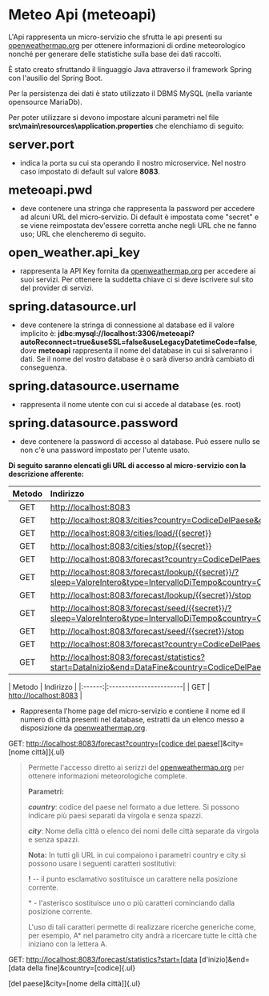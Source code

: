 # Meteo Api (meteoapi)



L'Api rappresenta un micro-servizio che sfrutta le api presenti su [openweathermap.org](https://openweathermap.org/) per ottenere informazioni di ordine meteorologico nonché per generare delle statistiche sulla base dei dati raccolti.

È stato creato sfruttando il linguaggio Java attraverso il framework Spring con l'ausilio del Spring Boot.

Per la persistenza dei dati è stato utilizzato il DBMS MySQL (nella variante opensource MariaDb).

Per poter utilizzare si devono impostare alcuni parametri nel file **src\\main\\resources\\application.properties** che elenchiamo di seguito:

<font size="5">**server.port**</font>

+ indica la porta su cui sta operando il nostro microservice. Nel nostro caso impostato di default sul valore **8083**.

<font size="5">**meteoapi.pwd**</font>

-   deve contenere una stringa che rappresenta la password per accedere ad alcuni URL del micro‑servizio. Di default è impostata come "secret" e se viene reimpostata dev'essere corretta anche negli URL che ne fanno uso; URL che elencheremo di seguito.

<font size="5">**open_weather.api_key**</font>

-   rappresenta la API Key fornita da [openweathermap.org](https://openweathermap.org/) per accedere ai suoi servizi. Per ottenere la suddetta chiave ci si deve iscrivere sul sito del provider di servizi.

<font size="5">**spring.datasource.url**</font>

-   deve contenere la stringa di connessione al database ed il valore implicito è: **jdbc:mysql://localhost:3306/meteoapi?autoReconnect=true&useSSL=false&useLegacyDatetimeCode=false**, dove **meteoapi** rappresenta il nome del database in cui si salveranno i dati. Se il nome del vostro database è o sarà diverso andrà cambiato di conseguenza.

<font size="5">**spring.datasource.username**</font>

-   rappresenta il nome utente con cui si accede al database (es. root)

<font size="5">**spring.datasource.password**</font>

-   deve contenere la password di accesso al database. Può essere nullo
    se non c'è una password impostato per l'utente usato.

**Di seguito saranno elencati gli URL di accesso al micro-servizio con la descrizione afferente:**



| Metodo |        Indirizzo        |
|:------:|:-----------------------|
|   GET  | [http://localhost:8083](#home) |
|   GET  |<http://localhost:8083/cities?country=CodiceDelPaese&city=NomeCittà>                     |
|   GET  |<http://localhost:8083/cities/load/{{secret}}>                    |
|   GET  |<http://localhost:8083/cities/stop/{{secret}}>                         |
|   GET  |<http://localhost:8083/forecast?country=CodiceDelPaese&city=NomeCittà>             |
|   GET  |<http://localhost:8083/forecast/lookup/{{secret}}/?sleep=ValoreIntero&type=IntervalloDiTempo&country=CodiceDelPaese&city=NomeCittà>                         |
|   GET  |<http://localhost:8083/forecast/lookup/{{secret}}/stop>                        |
|   GET  |<http://localhost:8083/forecast/seed/{{secret}}/?sleep=ValoreIntero&type=IntervalloDiTempo&country=CodiceDelPaese&city=NomeCittà>                        |
|   GET  |<http://localhost:8083/forecast/seed/{{secret}}/stop>                         |
|   GET  |<http://localhost:8083/forecast?country=CodiceDelPaese&city=NomeCittà>                         |
|   GET  |<http://localhost:8083/forecast/statistics?start=DataInizio&end=DataFine&country=CodiceDelPaese&city=NomeCittà>|


<span id="home"></span>
| Metodo |        Indirizzo        |
|:------:|:-----------------------|
|   GET  | <http://localhost:8083> |

- Rappresenta l'home page del micro-servizio e contiene il nome ed il numero di città presenti nel database, estratti da un elenco messo a disposizione da [openweathermap.org](https://openweathermap.org/).

GET: [http://localhost:8083/forecast?country=\[codice del
paese](http://localhost:8083/forecast?country=%5bcodice%20del%20paese)[\]&city=\[nome
città\]]{.ul}

> Permette l'accesso diretto ai serizzi del
> [openweathermap.org](https://openweathermap.org/) per ottenere
> informazioni meteorologiche complete.
>
> **Parametri:**
>
> ***country***: codice del paese nel formato a due lettere. Si possono
> indicare più paesi separati da virgola e senza spazzi.
>
> ***city***: Nome della città o elenco dei nomi delle città separate da
> virgola e senza spazzi.
>
> **Nota:** In tutti gli URL in cui compaiono i parametri country e city
> si possono usare i seguenti caratteri sostitutivi:
>
> **!** -- il punto esclamativo sostituisce un carattere nella posizione
> corrente.
>
> \* - l'asterisco sostituisce uno o più caratteri cominciando dalla
> posizione corrente.
>
> L'uso di tali caratteri permette di realizzare ricerche generiche
> come, per esempio, A\* nel parametro city andrà a ricercare tutte le
> città che iniziano con la lettera A.

GET:
[http://localhost:8083/forecast/statistics?start=\[data](http://localhost:8083/forecast/statistics?start=%5bdata)
[d'inizio\]&end=\[data della fine\]&country=\[codice]{.ul}

[del paese\]&city=\[nome della città\]]{.ul}
